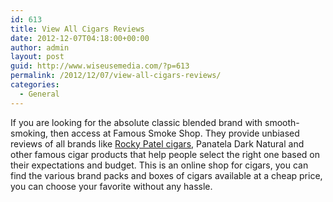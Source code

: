 ```yaml
---
id: 613
title: View All Cigars Reviews
date: 2012-12-07T04:18:00+00:00
author: admin
layout: post
guid: http://www.wiseusemedia.com/?p=613
permalink: /2012/12/07/view-all-cigars-reviews/
categories:
  - General
---
```

If you are looking for the absolute classic blended brand with smooth-smoking, then access at Famous Smoke Shop. They provide unbiased reviews of all brands like [Rocky Patel cigars](http://www.famous-smoke.com/brand/rocky+patel+vintage+cigars), Panatela Dark Natural and other famous cigar products that help people select the right one based on their expectations and budget. This is an online shop for cigars, you can find the various brand packs and boxes of cigars available at a cheap price, you can choose your favorite without any hassle.